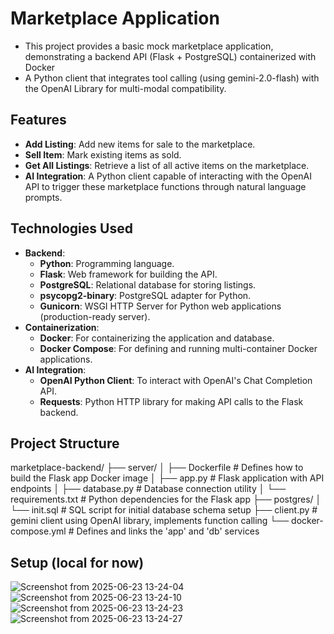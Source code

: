 # Marketplace Application

- This project provides a basic mock marketplace application, demonstrating a backend API (Flask + PostgreSQL) containerized with Docker
- A Python client that integrates tool calling (using gemini-2.0-flash) with the OpenAI Library for multi-modal compatibility.

## Features

* **Add Listing**: Add new items for sale to the marketplace.
* **Sell Item**: Mark existing items as sold.
* **Get All Listings**: Retrieve a list of all active items on the marketplace.
* **AI Integration**: A Python client capable of interacting with the OpenAI API to trigger these marketplace functions through natural language prompts.

## Technologies Used

* **Backend**:
    * **Python**: Programming language.
    * **Flask**: Web framework for building the API.
    * **PostgreSQL**: Relational database for storing listings.
    * **psycopg2-binary**: PostgreSQL adapter for Python.
    * **Gunicorn**: WSGI HTTP Server for Python web applications (production-ready server).
* **Containerization**:
    * **Docker**: For containerizing the application and database.
    * **Docker Compose**: For defining and running multi-container Docker applications.
* **AI Integration**:
    * **OpenAI Python Client**: To interact with OpenAI's Chat Completion API.
    * **Requests**: Python HTTP library for making API calls to the Flask backend.

## Project Structure
marketplace-backend/
├── server/
│   ├── Dockerfile             # Defines how to build the Flask app Docker image
│   ├── app.py                 # Flask application with API endpoints
│   ├── database.py            # Database connection utility
│   └── requirements.txt       # Python dependencies for the Flask app
├── postgres/
│   └── init.sql               # SQL script for initial database schema setup
├── client.py                  # gemini client using OpenAI library, implements function calling
└── docker-compose.yml         # Defines and links the 'app' and 'db' services

## Setup (local for now)

![Screenshot from 2025-06-23 13-24-04](https://github.com/user-attachments/assets/bed1133b-9548-46ad-9430-7b5950e8135e)
![Screenshot from 2025-06-23 13-24-10](https://github.com/user-attachments/assets/af915d6e-73a9-4e04-a9b0-0a1e6e96f240)
![Screenshot from 2025-06-23 13-24-23](https://github.com/user-attachments/assets/ee7849f4-0779-4457-a51f-ecc09cea4375)
![Screenshot from 2025-06-23 13-24-27](https://github.com/user-attachments/assets/6974305b-b1be-4e86-b449-bb7297162b33)










